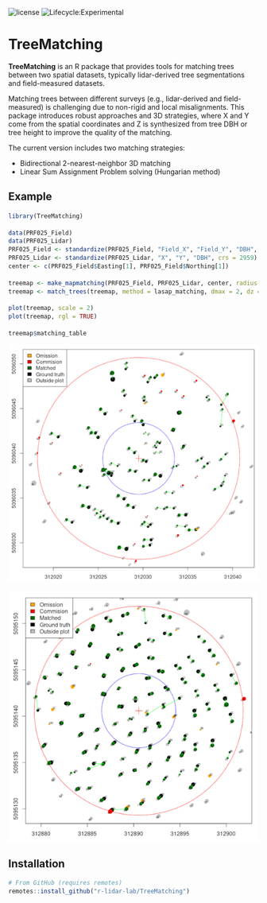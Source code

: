 ![license](https://img.shields.io/badge/Licence-MIT-blue.svg)
![Lifecycle:Experimental](https://img.shields.io/badge/Lifecycle-Experimental-990000)

# TreeMatching

**TreeMatching** is an R package that provides tools for matching trees between two spatial datasets, typically lidar-derived tree segmentations and field-measured datasets.

Matching trees between different surveys (e.g., lidar-derived and field-measured) is challenging due to non-rigid and local misalignments. This package introduces robust approaches and 3D strategies, where X and Y come from the spatial coordinates and Z is synthesized from tree DBH or tree height to improve the quality of the matching.

The current version includes two matching strategies:

- Bidirectional 2-nearest-neighbor 3D matching  
- Linear Sum Assignment Problem solving (Hungarian method)

## Example

```r
library(TreeMatching)

data(PRF025_Field)
data(PRF025_Lidar)
PRF025_Field <- standardize(PRF025_Field, "Field_X", "Field_Y", "DBH", crs = 2959)
PRF025_Lidar <- standardize(PRF025_Lidar, "X", "Y", "DBH", crs = 2959)
center <- c(PRF025_Field$Easting[1], PRF025_Field$Northing[1])

treemap <- make_mapmatching(PRF025_Field, PRF025_Lidar, center, radius = 11.28)
treemap <- match_trees(treemap, method = lasap_matching, dmax = 2, dz = 0.1)

plot(treemap, scale = 2)
plot(treemap, rgl = TRUE)

treemap$matching_table
```

![](man/figures/PRF025.png)

![](man/figures/PRF200.png)

## Installation

```r
# From GitHub (requires remotes)
remotes::install_github("r-lidar-lab/TreeMatching")
```
